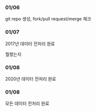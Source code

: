 ### 01/06

git repo 생성, fork/pull request/merge 체크

### 01/07

2017년 데이터 전처리 완료

뭘했는지

### 01/08

2020년 데이터 전처리 완료

### 01/08

모든 데이터 전처리 완료
